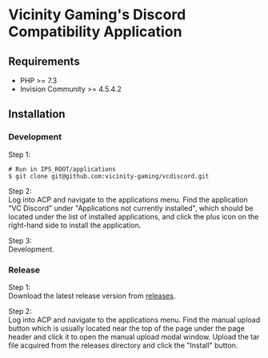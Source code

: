 # Vicinity Gaming's Discord Compatibility Application

## Requirements
- PHP >= 7.3
- Invision Community >= 4.5.4.2

## Installation
### Development
Step 1:
```shell
# Run in IPS_ROOT/applications
$ git clone git@github.com:vicinity-gaming/vcdiscord.git
```

Step 2:  
Log into ACP and navigate to the applications menu. Find the application "VC Discord" under "Applications not currently
installed", which should be located under the list of installed applications, and click the plus icon on the right-hand
side to install the application.

Step 3:  
Development.

### Release
Step 1:  
Download the latest release version from [releases](releases).

Step 2:  
Log into ACP and navigate to the applications menu. Find the manual upload button which is usually located near the top
of the page under the page header and click it to open the manual upload modal window. Upload the tar file acquired from
the releases directory and click the "Install" button.

